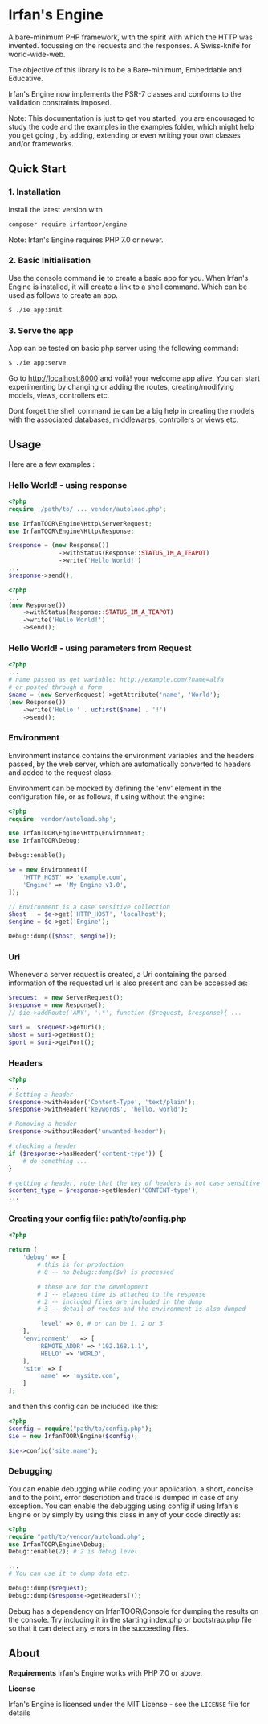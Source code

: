 Irfan's Engine
==============

A bare-minimum PHP framework, with the spirit with which the HTTP was invented.
focussing on the requests and the responses. A Swiss-knife for world-wide-web.

The objective of this library is to be a Bare-minimum, Embeddable and Educative.

Irfan's Engine now implements the PSR-7 classes and conforms to the validation
constraints imposed.

Note: This documentation is just to get you started, you are encouraged to study
the code and the examples in the examples folder, which might help you get going
, by adding, extending or even writing your own classes and/or frameworks.

## Quick Start

### 1. Installation

Install the latest version with

```sh
composer require irfantoor/engine
```

Note: Irfan's Engine requires PHP 7.0 or newer.


### 2. Basic Initialisation

Use the console command <strong>ie</strong> to create a basic app for 
you. When Irfan's Engine is installed, it will create a link to a shell 
command. Which can be used as follows to create an app.

```sh
$ ./ie app:init
```

### 3. Serve the app

App can be tested on basic php server using the following command:

```sh
$ ./ie app:serve
```

Go to <a href="http://localhost:8000">http://localhost:8000</a> and voilà! your
welcome app alive. You can start experimenting by changing or adding the routes,
creating/modifying models, views, controllers etc.

Dont forget the shell command `ie` can be a big help in creating the models with
the associated databases, middlewares, controllers or views etc.


## Usage

Here are a few examples :

### Hello World! - using response
```php
<?php
require '/path/to/ ... vendor/autoload.php';

use IrfanTOOR\Engine\Http\ServerRequest;
use IrfanTOOR\Engine\Http\Response;

$response = (new Response())
              ->withStatus(Response::STATUS_IM_A_TEAPOT)
              ->write('Hello World!')
...
$response->send();
```

```php
<?php
...
(new Response())
	->withStatus(Response::STATUS_IM_A_TEAPOT)
	->write('Hello World!')
	->send();
```

### Hello World! - using parameters from Request

```php
<?php
...
# name passed as get variable: http://example.com/?name=alfa
# or posted through a form
$name = (new ServerRequest)->getAttribute('name', 'World');
(new Response())
	->write('Hello ' . ucfirst($name) . '!')
	->send();
```

### Environment

Environment instance contains the environment variables and the headers passed,
by the web server, which are automatically converted to headers and added to the
request class.

Environment can be mocked by defining the 'env' element in the configuration file,
or as follows, if using without the engine:

```php
<?php
require 'vendor/autoload.php';

use IrfanTOOR\Engine\Http\Environment;
use IrfanTOOR\Debug;

Debug::enable();

$e = new Environment([
	'HTTP_HOST' => 'example.com',
	'Engine' => 'My Engine v1.0',
]);

// Environment is a case sensitive collection
$host   = $e->get('HTTP_HOST', 'localhost');
$engine = $e->get('Engine');

Debug::dump([$host, $engine]);
```

### Uri

Whenever a server request is created, a Uri containing the parsed information of the
requested url is also present and can be accessed as:

```php
$request  = new ServerRequest();
$response = new Response();
// $ie->addRoute('ANY', '.*', function ($request, $response){ ...

$uri =  $request->getUri();
$host = $uri->getHost();
$port = $uri->getPort();
```

### Headers

```php
<?php
...
# Setting a header
$response->withHeader('Content-Type', 'text/plain');
$response->withHeader('keywords', 'hello, world');

# Removing a header
$response->withoutHeader('unwanted-header');

# checking a header
if ($response->hasHeader('content-type')) {
	# do something ...
}

# getting a header, note that the key of headers is not case sensitive
$content_type = $response->getHeader('CONTENT-type');  
...
```

### Creating your config file: path/to/config.php

```php
<?php

return [
	'debug' => [
		# this is for production
		# 0 -- no Debug::dump($v) is processed

		# these are for the development
		# 1 -- elapsed time is attached to the response
		# 2 -- included files are included in the dump
		# 3 -- detail of routes and the environment is also dumped

		'level' => 0, # or can be 1, 2 or 3
	],
	'environment' 	=> [
		'REMOTE_ADDR' => '192.168.1.1',
		'HELLO' => 'WORLD',
	],
	'site' => [
		'name' => 'mysite.com',
	]
];
```

and then this config can be included like this:

```php
<?php
$config = require("path/to/config.php");
$ie = new IrfanTOOR\Engine($config);

$ie->config('site.name');
```

### Debugging

You can enable debugging while coding your application, a short, concise and to
the point, error description and trace is dumped in case of any exception. You
can enable the debugging using config if using Irfan's Engine or by simply by
using this class in any of your code directly as:

```php
<?php
require "path/to/vendor/autoload.php";
use IrfanTOOR\Engine\Debug;
Debug::enable(2); # 2 is debug level

...
# You can use it to dump data etc.

Debug::dump($request);
Debug::dump($response->getHeaders());
```

Debug has a dependency on IrfanTOOR\\Console for dumping the results on the
console. Try including it in the starting index.php or bootstrap.php file so
that it can detect any errors in the succeeding files.

## About

**Requirements**
Irfan's Engine works with PHP 7.0 or above.

**License**

Irfan's Engine is licensed under the MIT License - see the `LICENSE` file for details
